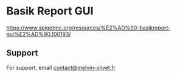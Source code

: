 # Basik Report GUI
https://www.spigotmc.org/resources/%E2%AD%90-basikreport-gui%E2%AD%90.100193/
## Support

For support, email contact@melvin-olivet.fr

